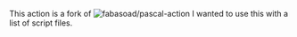 This action is a fork of ![fabasoad/pascal-action](https://github.com/fabasoad/pascal-action)
I wanted to use this with a list of script files.
